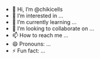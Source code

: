 - 👋 Hi, I’m @chikicells
- 👀 I’m interested in ...
- 🌱 I’m currently learning ...
- 💞️ I’m looking to collaborate on ...
- 📫 How to reach me ...
- 😄 Pronouns: ...
- ⚡ Fun fact: ...

<!---
chikicells/chikicells is a ✨ special ✨ repository because its `README.md` (this file) appears on your GitHub profile.
You can click the Preview link to take a look at your changes.
--->
